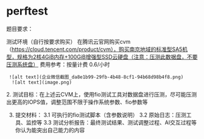 # perftest
题目要求：

测试环境（自行按要求购买）
      在腾讯云官网购买cvm（https://cloud.tencent.com/product/cvm﻿），购买南京地域的标准型SA5机型，规格为2核4GiB内存+100GiB增强型SSD云硬盘（注意：压测此数据盘，不要压测系统盘）
      费用参考：按量计费 0.6/小时
      
     ![alt text](企业微信截图_da8e1b99-29fb-4b48-8cf1-94b68d98b4f8.png)
      ![alt text](image.png)

​2. 测试目标：在上述云CVM上，使用fio测试工具对数据盘进行压测，尽可能压测出更高的IOPS值，调整范围不限于操作系统参数、fio参数等

3. 提交材料：
3.1 可执行的fio测试脚本（含参数说明）
3.2 原始日志：压测工具、监控等
3.3 测试分析报告：最终测试结果、测试调整过程、AI交互过程等你认为能突出自己能力的内容

